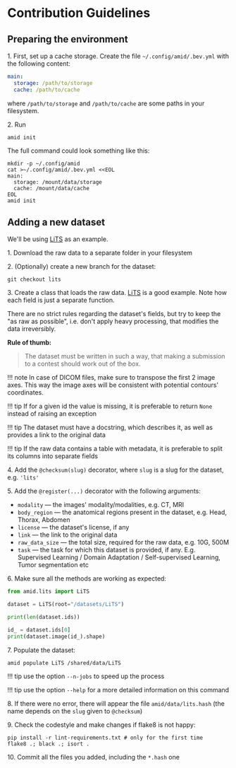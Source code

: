 # Contribution Guidelines

## Preparing the environment

1\. First, set up a cache storage. Create the file `~/.config/amid/.bev.yml` with the following content:

```yaml
main:
  storage: /path/to/storage
  cache: /path/to/cache
```

where `/path/to/storage` and `/path/to/cache` are some paths in your filesystem.

2\. Run

```shell
amid init
```

The full command could look something like this:

```shell
mkdir -p ~/.config/amid
cat >~/.config/amid/.bev.yml <<EOL
main:
  storage: /mount/data/storage
  cache: /mount/data/cache
EOL
amid init
```

## Adding a new dataset

We'll be using [LiTS](https://github.com/neuro-ml/amid/blob/master/amid/lits.py) as an example.

1\. Download the raw data to a separate folder in your filesystem

2\. (Optionally) create a new branch for the dataset:

```shell
git checkout lits
```

3\. Create a class that loads the raw data. [LiTS](https://github.com/neuro-ml/amid/blob/master/amid/lits.py) is a good
example. Note how each field is just a separate function.

There are no strict rules regarding the dataset's fields, but try to keep the "as raw as possible", i.e. don't apply
heavy processing, that modifies the data irreversibly.

**Rule of thumb:**

> The dataset must be written in such a way, that making a submission to a contest should work out of the box.

!!! note
    In case of DICOM files, make sure to transpose the first 2 image axes. 
    This way the image axes will be consistent with potential contours' coordinates.

!!! tip 
    If for a given id the value is missing, it is preferable to return `None` instead of raising an exception

!!! tip
    The dataset must have a docstring, which describes it, as well as provides a link to the original data

!!! tip
    If the raw data contains a table with metadata, it is preferable to split its columns into separate fields

4\. Add the `@checksum(slug)` decorator, where `slug` is a slug for the dataset, e.g. `'lits'`

5\. Add the `@register(...)` decorator with the following arguments:

- `modality` — the images' modality/modalities, e.g. CT, MRI
- `body_region` — the anatomical regions present in the dataset, e.g. Head, Thorax, Abdomen
- `license` — the dataset's license, if any
- `link` — the link to the original data
- `raw_data_size` — the total size, required for the raw data, e.g. 10G, 500M
- `task` — the task for which this dataset is provided, if any. E.g. Supervised Learning / Domain Adaptation /
  Self-supervised Learning, Tumor segmentation etc

6\. Make sure all the methods are working as expected:

```python
from amid.lits import LiTS

dataset = LiTS(root="/datasets/LiTS")

print(len(dataset.ids))

id_ = dataset.ids[0]
print(dataset.image(id_).shape)
```

7\. Populate the dataset:

```shell
amid populate LiTS /shared/data/LiTS
```

!!! tip 
    use the option `--n-jobs` to speed up the process

!!! tip
    use the option `--help` for a more detailed information on this command

8\. If there were no error, there will appear the file `amid/data/lits.hash` (the name depends on the `slug` given
to `@checksum`)

9\. Check the codestyle and make changes if flake8 is not happy:

```shell
pip install -r lint-requirements.txt # only for the first time
flake8 .; black .; isort .
```

10\. Commit all the files you added, including the `*.hash` one

